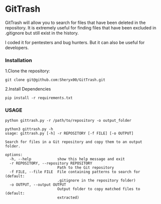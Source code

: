 # GitTrash

GitTrash will allow you to search for files that have been deleted in the repository. It is extremely useful for finding files that have been excluded in .gitignore but still exist in the history.

I coded it for pentesters and bug hunters. But it can also be useful for developers.

### Installation

1.Clone the repository:

`git clone git@github.com:Sheryx00/GitTrash.git`

2.Install Dependencies 

 `pip install -r requirements.txt`


### USAGE

`python gittrash.py -r /path/to/repository -o output_folder`


```
python3 gittrash.py -h
usage: gittrash.py [-h] -r REPOSITORY [-f FILE] [-o OUTPUT]

Search for files in a Git repository and copy them to an output folder.

options:
  -h, --help            show this help message and exit
  -r REPOSITORY, --repository REPOSITORY
                        Path to the Git repository
  -f FILE, --file FILE  File containing patterns to search for (default:
                        .gitignore in the repository folder)
  -o OUTPUT, --output OUTPUT
                        Output folder to copy matched files to (default:
                        extracted)
```